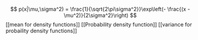 $$
p(x|\mu,\sigma^2) = \frac{1}{\sqrt{2\pi\sigma^2}}\exp\left(- \frac{(x - \mu^2)}{2\sigma^2}\right)
$$
[[mean for density functions]] [[Probability density function]] [[variance for probaility density functions]] 